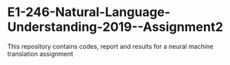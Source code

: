 # E1-246-Natural-Language-Understanding-2019--Assignment2
This repository contains codes, report and results for a neural machine translation assignment
